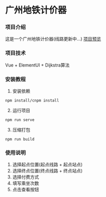 # 广州地铁计价器

### 项目介绍
这是一个广州地铁计价器(线路更新中...)
[项目预览](https://hymanchoi.github.io/Guangzhou-Metro-Meter/dist/index.html)

### 项目技术
Vue + ElementUI + Dijkstra算法

### 安装教程
1. 安装依赖
```
npm install/cnpm install
```
2. 运行项目
```
npm run serve
```
3. 压缩打包
```
npm run build
```

### 使用说明
1. 选择起点位置(起点线路 + 起点站点)
2. 选择终点位置(终点线路 + 终点站点)
3. 选择付费方式
4. 填写乘坐次数
5. 点击查看按钮
